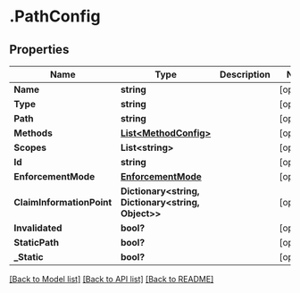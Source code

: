 # .PathConfig
## Properties

Name | Type | Description | Notes
------------ | ------------- | ------------- | -------------
**Name** | **string** |  | [optional] 
**Type** | **string** |  | [optional] 
**Path** | **string** |  | [optional] 
**Methods** | [**List&lt;MethodConfig&gt;**](MethodConfig.md) |  | [optional] 
**Scopes** | **List&lt;string&gt;** |  | [optional] 
**Id** | **string** |  | [optional] 
**EnforcementMode** | [**EnforcementMode**](EnforcementMode.md) |  | [optional] 
**ClaimInformationPoint** | **Dictionary&lt;string, Dictionary&lt;string, Object&gt;&gt;** |  | [optional] 
**Invalidated** | **bool?** |  | [optional] 
**StaticPath** | **bool?** |  | [optional] 
**_Static** | **bool?** |  | [optional] 

[[Back to Model list]](../README.md#documentation-for-models) [[Back to API list]](../README.md#documentation-for-api-endpoints) [[Back to README]](../README.md)

